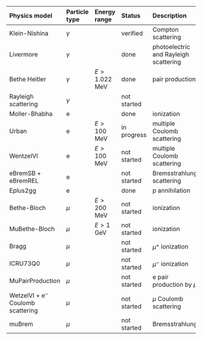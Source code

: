 Physics model | Particle type | Energy range | Status | Description
:--- | :--- | :--- | :--- | :---
Klein-Nishina | $\gamma$ | | verified | Compton scattering
Livermore | $\gamma$ | | done | photoelectric and Rayleigh scattering
Bethe Heitler | $\gamma$ | $E>1.022$ MeV | done | pair production
Rayleigh scattering | $\gamma$ | | not started |
Moller-Bhabha | e | | done | ionization
Urban | e | $E>100$ MeV | in progress | multiple Coulomb scattering
WentzelVI | e | $E>100$ MeV | not started | multiple Coulomb scattering
eBremSB + eBremREL | e | | not started | Bremsstrahlung scattering
Eplus2gg | e | | done | p annihilation
Bethe-Bloch | $\mu$ | $E > 200$ MeV | not started  | ionization
MuBethe-Bloch | $\mu$ | $E > 1$ GeV | not started | ionization
Bragg | $\mu$ | | not started | $\mu^+$ ionization
ICRU73Q0 | $\mu$ | | not started | $\mu^-$ ionization
MuPairProduction | $\mu$ | | not started | e pair production by $\mu$
WetzelVI + e$^-$ Coulomb scattering | $\mu$ | | not started | $\mu$ Coulomb scattering
muBrem | $\mu$ | | not started | Bremsstrahlung